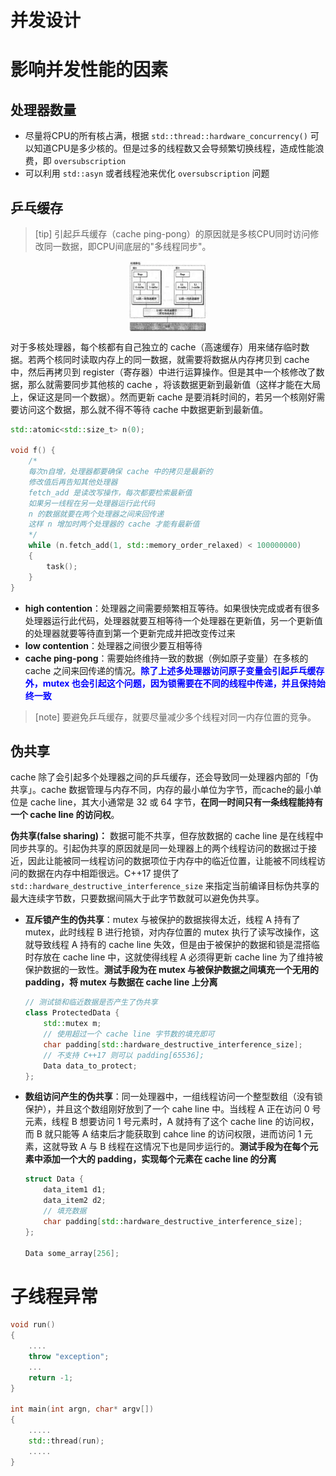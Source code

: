 # 并发设计

# 影响并发性能的因素

## 处理器数量

- 尽量将CPU的所有核占满，根据 `std::thread::hardware_concurrency()` 可以知道CPU是多少核的。但是过多的线程数又会导频繁切换线程，造成性能浪费，即 `oversubscription`
- 可以利用 `std::asyn` 或者线程池来优化 `oversubscription` 问题

## 乒乓缓存

> [tip]
> 引起乒乓缓存（cache ping-pong）的原因就是多核CPU同时访问修改同一数据，即CPU间底层的"多线程同步"。

<p style="text-align:center;"><img src="../../image/concurrency/multiCPU.png" width="25%" align="middle" /></p>

对于多核处理器，每个核都有自己独立的 cache（高速缓存）用来储存临时数据。若两个核同时读取内存上的同一数据，就需要将数据从内存拷贝到 cache 中，然后再拷贝到 register（寄存器）中进行运算操作。但是其中一个核修改了数据，那么就需要同步其他核的 cache ，将该数据更新到最新值（这样才能在大局上，保证这是同一个数据）。然而更新 cache 是要消耗时间的，若另一个核刚好需要访问这个数据，那么就不得不等待 cache 中数据更新到最新值。

```cpp
std::atomic<std::size_t> n(0);

void f() {  
    /*
    每次n自增，处理器都要确保 cache 中的拷贝是最新的
    修改值后再告知其他处理器
    fetch_add 是读改写操作，每次都要检索最新值
    如果另一线程在另一处理器运行此代码
    n 的数据就要在两个处理器之间来回传递
    这样 n 增加时两个处理器的 cache 才能有最新值
    */
    while (n.fetch_add(1, std::memory_order_relaxed) < 100000000) 
    {
        task();  
    }
}
```

- **high contention**：处理器之间需要频繁相互等待。如果很快完成或者有很多处理器运行此代码，处理器就要互相等待一个处理器在更新值，另一个更新值的处理器就要等待直到第一个更新完成并把改变传过来
- **low contention**：处理器之间很少要互相等待
- **cache ping-pong**：需要始终维持一致的数据（例如原子变量）在多核的 cache 之间来回传递的情况。<span style="color:blue;font-weight:bold">除了上述多处理器访问原子变量会引起乒乓缓存外，mutex 也会引起这个问题，因为锁需要在不同的线程中传递，并且保持始终一致 </span>

> [note]
> 要避免乒乓缓存，就要尽量减少多个线程对同一内存位置的竞争。

## 伪共享

cache 除了会引起多个处理器之间的乒乓缓存，还会导致同一处理器内部的「伪共享」。cache 数据管理与内存不同，内存的最小单位为字节，而cache的最小单位是 cache line，其大小通常是 32 或 64 字节，**在同一时间只有一条线程能持有一个 cache line 的访问权**。


**伪共享(false sharing)：** 数据可能不共享，但存放数据的 cache line 是在线程中同步共享的。引起伪共享的原因就是同一处理器上的两个线程访问的数据过于接近，因此让能被同一线程访问的数据项位于内存中的临近位置，让能被不同线程访问的数据在内存中相距很远。C++17 提供了 `std::hardware_destructive_interference_size` 来指定当前编译目标伪共享的最大连续字节数，只要数据间隔大于此字节数就可以避免伪共享。


- **互斥锁产生的伪共享**：mutex 与被保护的数据挨得太近，线程 A 持有了mutex，此时线程 B 进行抢锁，对内存位置的 mutex 执行了读写改操作，这就导致线程 A 持有的 cache line 失效，但是由于被保护的数据和锁是混搭临时存放在 cache line 中，这就使得线程 A 必须得更新 cache line 为了维持被保护数据的一致性。**测试手段为在 mutex 与被保护数据之间填充一个无用的 padding，将 mutex 与数据在 cache line 上分离**
    ```cpp
    // 测试锁和临近数据是否产生了伪共享
    class ProtectedData {
        std::mutex m;
        // 使用超过一个 cache line 字节数的填充即可
        char padding[std::hardware_destructive_interference_size];
        // 不支持 C++17 则可以 padding[65536];
        Data data_to_protect;
    };
    ```
- **数组访问产生的伪共享**：同一处理器中，一组线程访问一个整型数组（没有锁保护），并且这个数组刚好放到了一个 cahe line 中。当线程 A 正在访问 0 号元素，线程 B 想要访问 1 号元素时，A 就持有了这个 cache line 的访问权，而 B 就只能等 A 结束后才能获取到 cahce line 的访问权限，进而访问 1 元素，这就导致 A 与 B 线程在这情况下也是同步运行的。**测试手段为在每个元素中添加一个大的 padding，实现每个元素在 cache line 的分离**

    ```cpp
    struct Data {
        data_item1 d1;
        data_item2 d2;
        // 填充数据
        char padding[std::hardware_destructive_interference_size];
    };

    Data some_array[256];
    ```

# 子线程异常

```cpp
void run()
{
    ....
    throw "exception";
    ...
    return -1;
}

int main(int argn, char* argv[])
{
    .....
    std::thread(run);
    .....
}

```
